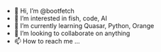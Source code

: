 - 👋 Hi, I’m @bootfetch
- 👀 I’m interested in fish, code, AI
- 🌱 I’m currently learning Quasar, Python, Orange
- 💞️ I’m looking to collaborate on anything
- 📫 How to reach me ...

<!---
bootfetch/bootfetch is a ✨ special ✨ repository because its `README.md` (this file) appears on your GitHub profile.
You can click the Preview link to take a look at your changes.
--->
